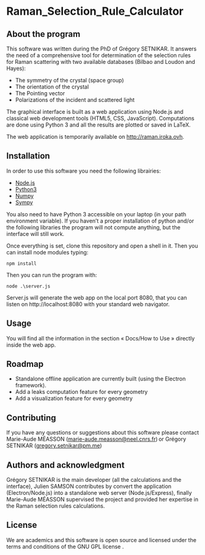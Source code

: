 # Raman_Selection_Rule_Calculator

## About the program

This software was written during the PhD of Grégory SETNIKAR. It answers the need of a comprehensive tool for determination of the selection rules for Raman scattering with two available databases (Bilbao and Loudon and Hayes):

- The symmetry of the crystal (space group)
- The orientation of the crystal
- The Pointing vector
- Polarizations of the incident and scattered light

The graphical interface is built as a web application using Node.js and classical web development tools (HTML5, CSS, JavaScript).
Computations are done using Python 3 and all the results are plotted or saved in LaTeX. 

The web application is temporarily available on http://raman.iroka.ovh.

## Installation

In order to use this software you need the following librairies: 

- [Node.js](https://nodejs.org/en/)
- [Python3](https://www.python.org/downloads/)
- [Numpy](https://numpy.org)
- [Sympy](https://www.sympy.org/en/index.html)


You also need to have Python 3 accessible on your laptop (in your path environment variable).
If you haven’t a proper installation of python and/or the following libraries the program will not compute anything, but the interface will still work.

Once everything is set, clone this repository and open a shell in it. 
Then you can install node modules typing:

```
npm install
```
Then you can run the program with:

```
node .\server.js
```

Server.js will generate the web app on the local port 8080, that you can listen on http://localhost:8080 with your standard web navigator.

## Usage

You will find all the information in the section « Docs/How to Use » directly inside the web app.

## Roadmap

- Standalone offline application are currently built (using the Electron framework).
- Add a leaks computation feature for every geometry
- Add a visualization feature for every geometry 

## Contributing

If you have any questions or suggestions about this software please contact Marie-Aude MÉASSON (marie-aude.measson@neel.cnrs.fr) or Grégory SETNIKAR (gregory.setnikar@pm.me)

## Authors and acknowledgment

Grégory SETNIKAR is the main developer (all the calculations and the interface), Julien SAMSON contributes by convert the application (Electron/Node.js) into a standalone web server (Node.js/Express), finally Marie-Aude MÉASSON supervised the project and provided her expertise in the Raman selection rules calculations.

## License

We are academics and this software is open source and licensed under the terms and conditions of the GNU GPL license .
